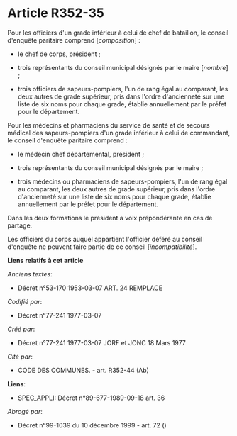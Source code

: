 # Article R352-35

Pour les officiers d'un grade inférieur à celui de chef de bataillon, le conseil d'enquête paritaire comprend
[*composition*] :

- le chef de corps, président ;

- trois représentants du conseil municipal désignés par le maire [*nombre*] ;

- trois officiers de sapeurs-pompiers, l'un de rang égal au comparant, les deux autres de grade supérieur, pris dans l'ordre
d'ancienneté sur une liste de six noms pour chaque grade, établie annuellement par le préfet pour le département.

Pour les médecins et pharmaciens du service de santé et de secours médical des sapeurs-pompiers d'un grade inférieur à celui
de commandant, le conseil d'enquête paritaire comprend :

- le médecin chef départemental, président ;

- trois représentants du conseil municipal désignés par le maire ;

- trois médecins ou pharmaciens de sapeurs-pompiers, l'un de rang égal au comparant, les deux autres de grade supérieur, pris
dans l'ordre d'ancienneté sur une liste de six noms pour chaque grade, établie annuellement par le préfet pour le
département.

Dans les deux formations le président a voix prépondérante en cas de partage.

Les officiers du corps auquel appartient l'officier déféré au conseil d'enquête ne peuvent faire partie de ce conseil
[*incompatibilité*].

**Liens relatifs à cet article**

_Anciens textes_:

  - Décret n°53-170 1953-03-07 ART. 24 REMPLACE

_Codifié par_:

  - Décret n°77-241 1977-03-07

_Créé par_:

  - Décret n°77-241 1977-03-07 JORF et JONC 18 Mars 1977

_Cité par_:

  - CODE DES COMMUNES. - art. R352-44 (Ab)

**Liens**:

  - SPEC_APPLI: Décret n°89-677-1989-09-18 art. 36

_Abrogé par_:

  - Décret n°99-1039 du 10 décembre 1999 - art. 72 ()
